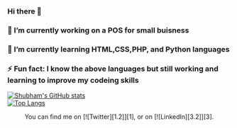 ### Hi there 👋
### 🔭 I’m currently working on a POS for small buisness 
### 🌱 I’m currently learning HTML,CSS,PHP, and Python languages 
### ⚡ Fun fact: I know the above languages but still working and learning to improve my codeing skills 
<!--
**kotharishubh03/kotharishubh03** is a ✨ _special_ ✨ repository because its `README.md` (this file) appears on your GitHub profile.

Here are some ideas to get you started:

- 🔭 I’m currently working on ...
- 🌱 I’m currently learning ...
- 👯 I’m looking to collaborate on ...
- 🤔 I’m looking for help with ...
- 💬 Ask me about ...
- 📫 How to reach me: ...
- 😄 Pronouns: ...
- ⚡ Fun fact: ...
-->

[![Shubham's GitHub stats](https://github-readme-stats.vercel.app/api?username=kotharishubh03&show_icons=true&theme=tokyonight)](https://github.com/anuraghazra/github-readme-stats)<br>
[![Top Langs](https://github-readme-stats.vercel.app/api/top-langs/?username=kotharishubh03&show_icons=true&theme=tokyonight)](https://github.com/anuraghazra/github-readme-stats)

<!-- Actual text -->
<center>
You can find me on [![Twitter][1.2]][1], or on [![LinkedIn][3.2]][3].
</center>
<!-- Icons -->

[1.2]: http://i.imgur.com/wWzX9uB.png (twitter icon without padding)
[2.2]: https://raw.githubusercontent.com/MartinHeinz/MartinHeinz/master/linkedin-3-16.png (LinkedIn icon without padding)

<!-- Links to your social media accounts -->

[1]: https://twitter.com/Shubh_kothari03
[2]: https://www.linkedin.com/in/shubham-kothari-9161581a4/
